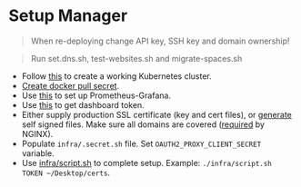 # Setup Manager

> When re-deploying change API key, SSH key and domain ownership!

> Run set.dns.sh, test-websites.sh and migrate-spaces.sh

* Follow [this](https://typhoon.psdn.io/digital-ocean/) to create a working Kubernetes cluster.
* [Create docker pull secret](https://kubernetes.io/docs/tasks/configure-pod-container/pull-image-private-registry/).
* Use [this](https://github.com/poseidon/typhoon/blob/c3b0cdddf3310c3d6946ab018cff5229ce96623f/docs/addons/prometheus.md) to set up Prometheus-Grafana.
* Use [this](https://github.com/kubernetes/dashboard/wiki/Creating-sample-user) to get dashboard token.
* Either supply production SSL certificate (key and cert files), or [generate](https://www.digitalocean.com/community/tutorials/openssl-essentials-working-with-ssl-certificates-private-keys-and-csrs#generating-ssl-certificates) self signed files.
Make sure all domains are covered ([required](https://github.com/kubernetes/ingress-nginx/issues/616#issuecomment-359498659) by NGINX).
* Populate `infra/.secret.sh` file.
Set `OAUTH2_PROXY_CLIENT_SECRET` variable.
* Use [infra/script.sh](./infra/script.sh) to complete setup.
Example: `./infra/script.sh TOKEN ~/Desktop/certs`.

